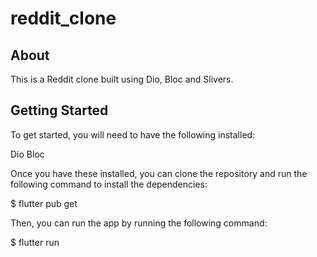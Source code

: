 # reddit_clone

## About
This is a Reddit clone built using Dio, Bloc and Slivers.

## Getting Started
To get started, you will need to have the following installed:

Dio
Bloc

Once you have these installed, you can clone the repository and run the following command to install the dependencies:

$ flutter pub get


Then, you can run the app by running the following command:

$ flutter run

